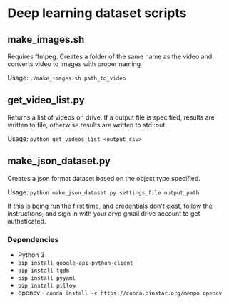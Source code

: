 # Deep learning dataset scripts

## make_images.sh

Requires ffmpeg. Creates a folder of the same name as the video and converts video to images with proper naming

Usage: `./make_images.sh path_to_video`

## get_video_list.py

Returns a list of videos on drive. If a output file is specified, results are written to file, otherwise results are written to std::out.

Usage: `python get_videos_list <output_csv>`

## make_json_dataset.py

Creates a json format dataset based on the object type specified. 

Usage: `python make_json_dataset.py settings_file output_path`

If this is being run the first time, and credentials don't exist, follow the instructions, and sign in with your arvp gmail drive account to get autheticated.

### Dependencies

* Python 3
* `pip install google-api-python-client`
* `pip install tqdm`
* `pip install pyyaml`
* `pip install pillow`
* opencv - `conda install -c https://conda.binstar.org/menpo opencv`